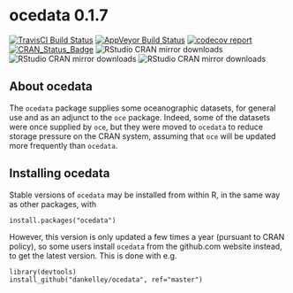 # ocedata 0.1.7

[![TravisCI Build Status](https://travis-ci.org/dankelley/ocedata.svg?branch=master)](https://travis-ci.org/dankelley/ocedata)
[![AppVeyor Build Status](https://ci.appveyor.com/api/projects/status/github/dankelley/ocedata?branch=master&svg=true)](https://ci.appveyor.com/project/dankelley/ocedata)
[![codecov report](https://codecov.io/gh/dankelley/ocedata/branch/master/graph/badge.svg)](https://codecov.io/gh/dankelley/ocedata)
[![CRAN_Status_Badge](https://www.r-pkg.org/badges/version/ocedata)](https://cran.r-project.org/package=ocedata)
![RStudio CRAN mirror downloads](https://cranlogs.r-pkg.org/badges/last-month/ocedata)
![RStudio CRAN mirror downloads](https://cranlogs.r-pkg.org/badges/last-week/ocedata)
![RStudio CRAN mirror downloads](https://cranlogs.r-pkg.org/badges/last-day/ocedata)


## About ocedata

The `ocedata` package supplies some oceanographic datasets, for general use and
as an adjunct to the `oce` package. Indeed, some of the datasets were once
supplied by `oce`, but they were moved to `ocedata` to reduce storage pressure
on the CRAN system, assuming that `oce` will be updated more frequently than
`ocedata`.


## Installing ocedata

Stable versions of `ocedata` may be installed from within R, in the same way as
other packages, with
```splus
install.packages("ocedata")
```
However, this version is only updated a few times a year (pursuant to CRAN
policy), so some users install `ocedata` from the github.com website instead,
to get the latest version. This is done with e.g.
```splus
library(devtools)
install_github("dankelley/ocedata", ref="master")
```

